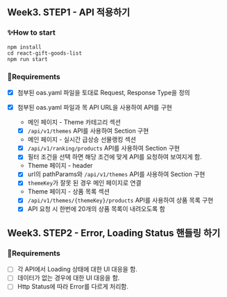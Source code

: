 ## Week3. STEP1 - API 적용하기

### ✨How to start

```
npm install
cd react-gift-goods-list
npm run start
```

### 📜Requirements

- [x] 첨부된 oas.yaml 파일을 토대로 Request, Response Type을 정의

- [x] 첨부된 oas.yaml 파일과 목 API URL을 사용하여 API를 구현
  - 메인 페이지 - Theme 카테고리 섹션
  - [x] `/api/v1/themes` API를 사용하여 Section 구현
  - 메인 페이지 - 실시간 급상승 선물랭킹 섹션
  - [x] `/api/v1/ranking/products` API를 사용하여 Section 구현
  - [x] 필터 조건을 선택 하면 해당 조건에 맞게 API를 요청하여 보여지게 함.
  - Theme 페이지 - header
  - [x] url의 pathParams와 `/api/v1/themes` API를 사용하여 Section 구현
  - [x] `themeKey`가 잘못 된 경우 메인 페이지로 연결
  - Theme 페이지 - 상품 목록 섹션
  - [x] `/api/v1/themes/{themeKey}/products` API를 사용하여 상품 목록 구현
  - [x] API 요청 시 한번에 20개의 상품 목록이 내려오도록 함

## Week3. STEP2 - Error, Loading Status 핸들링 하기

### 📜Requirements

- [ ] 각 API에서 Loading 상태에 대한 UI 대응을 함.
- [ ] 데이터가 없는 경우에 대한 UI 대응을 함.
- [ ] Http Status에 따라 Error를 다르게 처리함.
